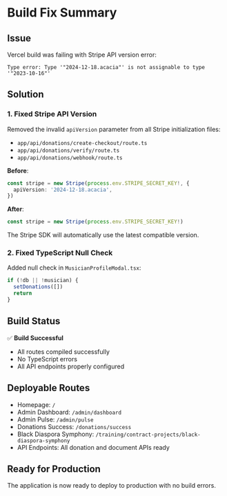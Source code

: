 # Build Fix Summary

## Issue
Vercel build was failing with Stripe API version error:
```
Type error: Type '"2024-12-18.acacia"' is not assignable to type '"2023-10-16"'
```

## Solution

### 1. Fixed Stripe API Version
Removed the invalid `apiVersion` parameter from all Stripe initialization files:
- `app/api/donations/create-checkout/route.ts`
- `app/api/donations/verify/route.ts`
- `app/api/donations/webhook/route.ts`

**Before**:
```typescript
const stripe = new Stripe(process.env.STRIPE_SECRET_KEY!, {
  apiVersion: '2024-12-18.acacia',
})
```

**After**:
```typescript
const stripe = new Stripe(process.env.STRIPE_SECRET_KEY!)
```

The Stripe SDK will automatically use the latest compatible version.

### 2. Fixed TypeScript Null Check
Added null check in `MusicianProfileModal.tsx`:
```typescript
if (!db || !musician) {
  setDonations([])
  return
}
```

## Build Status
✅ **Build Successful**
- All routes compiled successfully
- No TypeScript errors
- All API endpoints properly configured

## Deployable Routes
- Homepage: `/`
- Admin Dashboard: `/admin/dashboard`
- Admin Pulse: `/admin/pulse`
- Donations Success: `/donations/success`
- Black Diaspora Symphony: `/training/contract-projects/black-diaspora-symphony`
- API Endpoints: All donation and document APIs ready

## Ready for Production
The application is now ready to deploy to production with no build errors.

